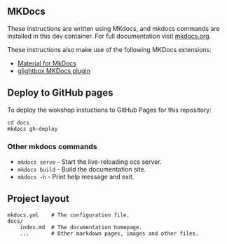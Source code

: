 <!-- # Contoso Sales Assistant

The instructions for this workshop are published to GitHub Pages at
[aka.ms/aitour/wrk552](https://aka.ms/aitour/wrk552). This folder `docs` contains the source code for those instructions. -->

## MKDocs

These instructions are written using MKdocs, and mkdocs commands are installed in this dev container. For full documentation visit [mkdocs.org](https://www.mkdocs.org).

These instructions also make use of the following MKDocs extensions:

* [Material for MkDocs](https://squidfunk.github.io/mkdocs-material/)
* [glightbox MKDocs plugin](https://blueswen.github.io/mkdocs-glightbox/)

## Deploy to GitHub pages

To deploy the wokshop instuctions to GitHub Pages for this repository:

```
cd docs
mkdocs gh-deploy
```

### Other mkdocs commands

* `mkdocs serve` - Start the live-reloading ocs server.
* `mkdocs build` - Build the documentation site.
* `mkdocs -h` - Print help message and exit.

## Project layout

    mkdocs.yml    # The configuration file.
    docs/
        index.md  # The documentation homepage.
        ...       # Other markdown pages, images and other files.


